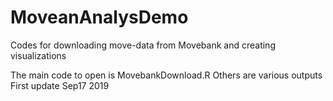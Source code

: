 # MoveanAnalysDemo
Codes for downloading move-data from Movebank and creating visualizations

The main code to open is MovebankDownload.R
Others are various outputs
First update Sep17 2019
